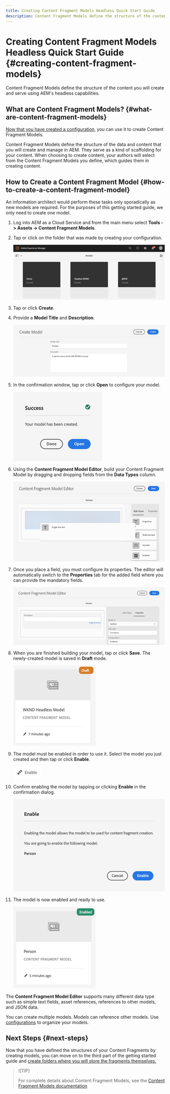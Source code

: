 ```yaml
---
title: Creating Content Fragment Models Headless Quick Start Guide
description: Content Fragment Models define the structure of the content you will create and serve using AEM's headless capabilities.
---
```


# Creating Content Fragment Models Headless Quick Start Guide {#creating-content-fragment-models}

Content Fragment Models define the structure of the content you will create and serve using AEM's headless capabilities.

## What are Content Fragment Models? {#what-are-content-fragment-models}

[Now that you have created a configuration,](create-configuration.md) you can use it to create Content Fragment Models.

Content Fragment Models define the structure of the data and content that you will create and manage in AEM. They serve as a kind of scaffolding for your content. When choosing to create content, your authors will select from the Content Fragment Models you define, which guides them in creating content.

## How to Create a Content Fragment Model {#how-to-create-a-content-fragment-model}

An information architect would perform these tasks only sporadically as new models are required. For the purposes of this getting started guide, we only need to create one model.

1. Log into AEM as a Cloud Service and from the main menu select **Tools -&gt; Assets -&gt; Content Fragment Models**.
1. Tap or click on the folder that was made by creating your configuration.

   ![The models folder](../assets/models-folder.png)
1. Tap or click **Create**.
1. Provide a **Model Title** and **Description**.

   ![Create a model](../assets/models-create.png)
1. In the confirmation window, tap or click **Open** to configure your model.

   ![Confirmation window](../assets/models-confirmation.png)
1. Using the **Content Fragment Model Editor**, build your Content Fragment Model by dragging and dropping fields from the **Data Types** column.

   ![Drag and drop fields](../assets/models-drag-and-drop.png)

1. Once you place a field, you must configure its properties. The editor will automatically switch to the **Properties** tab for the added field where you can provide the mandatory fields.

   ![Configure properties](../assets/models-configure-properties.png)
1. When you are finished building your model, tap or click **Save**. The newly-created model is saved in **Draft** mode.

   ![Model in draft mode](../assets/models-draft.png)
1. The model must be enabled in order to use it. Select the model you just created and then tap or click **Enable**.

   ![Enabling the model](../assets/models-enable.png)
1. Confirm enabling the model by tapping or clicking **Enable** in the confirmation dialog.

   ![Enabling confirmation dialog](../assets/models-enabling.png)
1. The model is now enabled and ready to use.

   ![Model enabled](../assets/models-enabled.png)

The **Content Fragment Model Editor** supports many different data type such as simple text fields, asset references, references to other models, and JSON data.

You can create multiple models. Models can reference other models. Use [configurations](create-configuration.md) to organize your models.

## Next Steps {#next-steps}

Now that you have defined the structures of your Content Fragments by creating models, you can move on to the third part of the getting started guide and [create folders where you will store the fragments themselves.](create-assets-folder.md)

>![TIP]
>
>For complete details about Content Fragment Models, see the [Content Fragment Models documentation](/help/assets/content-fragments/content-fragments-models.md)
